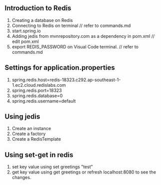 ## Introduction to Redis

1. Creating a database on Redis
2. Connecting to Redis on terminal // refer to commands.md
3. start.spring.io
4. Adding jedis from mvnrepository.com as a dependency in pom.xml // edit pom.xml
5. export REDIS_PASSWORD on Visual Code terminal. // refer to commands.md

## Settings for application.properties

1. spring.redis.host=redis-18323.c292.ap-southeast-1-1.ec2.cloud.redislabs.com
2. spring.redis.port=18323
3. spring.redis.database=0
4. spring.redis.username=default

## Using jedis
1. Create an instance
2. Create a factory
3. Create a RedisTemplate

## Using set-get in redis
1. set key value using set greetings "test"
2. get key value using get greetings or refresh localhost:8080 to see the changes.

## 